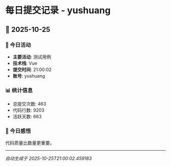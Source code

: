 # 每日提交记录 - yushuang

## 📅 2025-10-25

### 🎯 今日活动
- **主要活动**: 测试用例
- **技术栈**: Vue
- **提交时间**: 21:00:02
- **账号**: yushuang

### 📊 统计信息
- 总提交次数: 463
- 代码行数: 9203
- 活跃天数: 663

### 💭 今日感悟
代码质量比数量更重要。

---
*自动生成于 2025-10-25T21:00:02.459183*
